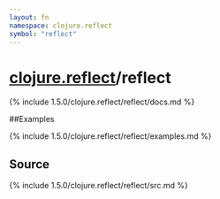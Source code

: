 ```yaml
---
layout: fn
namespace: clojure.reflect
symbol: "reflect"
---
```


# [clojure.reflect](../)/reflect

{% include 1.5.0/clojure.reflect/reflect/docs.md %}

##Examples

{% include 1.5.0/clojure.reflect/reflect/examples.md %}
## Source
{% include 1.5.0/clojure.reflect/reflect/src.md %}

